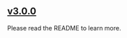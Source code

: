 ## [v3.0.0](https://github.com/boywithkeyboard/publisher/releases/tag/v3.0.0)

Please read the README to learn more.
